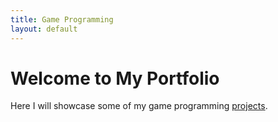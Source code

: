 ```yaml
---
title: Game Programming
layout: default
---
```


# Welcome to My Portfolio  

Here I will showcase some of my game programming [projects](https://captainmeehan.github.io/studious-funicular/projects.html).
